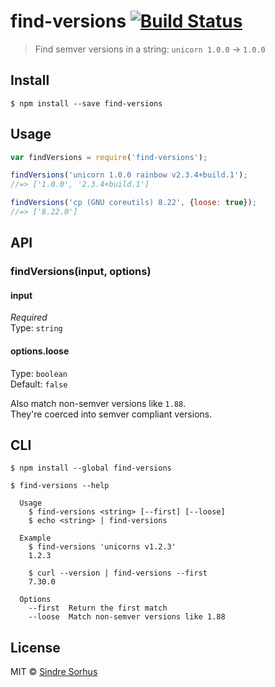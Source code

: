 # find-versions [![Build Status](https://travis-ci.org/sindresorhus/find-versions.svg?branch=master)](https://travis-ci.org/sindresorhus/find-versions)

> Find semver versions in a string: `unicorn 1.0.0` → `1.0.0`


## Install

```
$ npm install --save find-versions
```


## Usage

```js
var findVersions = require('find-versions');

findVersions('unicorn 1.0.0 rainbow v2.3.4+build.1');
//=> ['1.0.0', '2.3.4+build.1']

findVersions('cp (GNU coreutils) 8.22', {loose: true});
//=> ['8.22.0']
```


## API

### findVersions(input, options)

#### input

*Required*  
Type: `string`

#### options.loose

Type: `boolean`  
Default: `false`

Also match non-semver versions like `1.88`.  
They're coerced into semver compliant versions.


## CLI

```
$ npm install --global find-versions
```

```
$ find-versions --help

  Usage
    $ find-versions <string> [--first] [--loose]
    $ echo <string> | find-versions

  Example
    $ find-versions 'unicorns v1.2.3'
    1.2.3

    $ curl --version | find-versions --first
    7.30.0

  Options
    --first  Return the first match
    --loose  Match non-semver versions like 1.88
```


## License

MIT © [Sindre Sorhus](http://sindresorhus.com)
